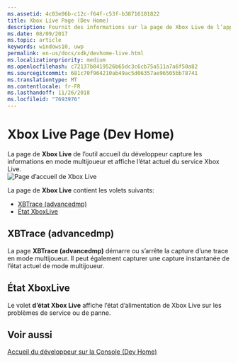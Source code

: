 ```yaml
---
ms.assetid: 4c03e06b-c12c-f64f-c53f-b38716101822
title: Xbox Live Page (Dev Home)
description: Fournit des informations sur la page de Xbox Live de l’application accueil du développeur pour Xbox One.
ms.date: 08/09/2017
ms.topic: article
keywords: windows10, uwp
permalink: en-us/docs/xdk/devhome-live.html
ms.localizationpriority: medium
ms.openlocfilehash: c72137b8419526b65dc3c6cb75a511a7a6f50a82
ms.sourcegitcommit: 681c70f964210ab49ac5d06357ae96505bb78741
ms.translationtype: MT
ms.contentlocale: fr-FR
ms.lasthandoff: 11/26/2018
ms.locfileid: "7693976"
---
```

# <a name="xbox-live-page-dev-home"></a>Xbox Live Page (Dev Home)
   
  
La page de **Xbox Live** de l’outil accueil du développeur capture les informations en mode multijoueur et affiche l’état actuel du service Xbox Live.   
 ![Page d’accueil de Xbox Live](images/devhome_live.png)   
  
La page de **Xbox Live** contient les volets suivants:   
 
   *  [XBTrace (advancedmp)](#ID4EPB)  
   *  [État XboxLive](#ID4E3B)  

 
<a id="ID4EPB"></a>

   

## <a name="xbtrace-advancedmp"></a>XBTrace (advancedmp)  
   
  
La page **XBTrace (advancedmp)** démarre ou s’arrête la capture d’une trace en mode multijoueur. Il peut également capturer une capture instantanée de l’état actuel de mode multijoueur.   
  
<a id="ID4E3B"></a>

   

## <a name="xbox-live-status"></a>État XboxLive  
   
  
Le volet **d’état Xbox Live** affiche l’état d’alimentation de Xbox Live sur les problèmes de service ou de panne.   
  
<a id="ID4EPC"></a>

   

## <a name="see-also"></a>Voir aussi  
 [Accueil du développeur sur la Console (Dev Home)](dev-home.md)

  